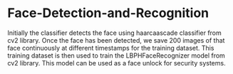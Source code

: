 # Face-Detection-and-Recognition
Initially the classifier detects the face using haarcaascade classifier from cv2 library. Once the face has been detected, we save 200 images of that face continuously at different timestamps for the training dataset. This training dataset is then used to train the LBPHFaceRecognizer model from cv2 library. This model can be used as a  face unlock for security systems.
